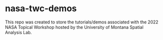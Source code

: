 # nasa-twc-demos

This repo was created to store the tutorials/demos associated with the 2022 NASA Topical Workshop hosted by the University of Montana Spatial Analysis Lab.

